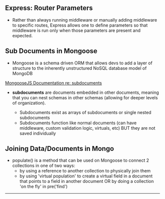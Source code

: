 ## Express: Router Parameters

* Rather than always running middleware or manually adding middleware to specific routes, Express allows one to define parameters so that middleware is run only when those parameters are present and expected.

## Sub Documents in Mongoose

* Mongoose is a schema driven ORM that allows devs to add a layer of structure to the inherently unstructured NoSQL database model of MongoDB

[MongooseJS Documentation re: subdocuments](https://mongoosejs.com/docs/subdocs.html)

* **subdocuments** are documents embedded in other documents, meaning that you can nest schemas in other schemas (allowing for deeper levels of organization).

  - Subdocuments exist as arrays of subdocuments or single nested subdocuments
  - Subdocuments function like normal documents (can have middleware, custom validation logic, virtuals, etc) BUT they are not saved individually 

## Joining Data/Documents in Mongo

* populate() is a method that can be used on Mongoose to connect 2 collections in one of two ways:
  - by using a reference to another collection to physically join them
  - by using 'virtual population' to create a virtual field in a document that points to a field in another document OR by doing a collection 'on the fly' in pre('find')

---